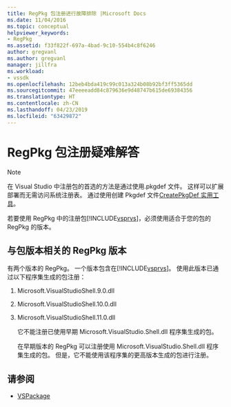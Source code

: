 ```yaml
---
title: RegPkg 包注册进行故障排除 |Microsoft Docs
ms.date: 11/04/2016
ms.topic: conceptual
helpviewer_keywords:
- RegPkg
ms.assetid: f33f822f-697a-4bad-9c10-554b4c8f6246
author: gregvanl
ms.author: gregvanl
manager: jillfra
ms.workload:
- vssdk
ms.openlocfilehash: 12beb4bda419c99c013a324b08b92bf3ff5365dd
ms.sourcegitcommit: 47eeeeadd84c879636e9d48747b615de69384356
ms.translationtype: HT
ms.contentlocale: zh-CN
ms.lasthandoff: 04/23/2019
ms.locfileid: "63429872"
---
```

# <a name="troubleshooting-regpkg-package-registration"></a>RegPkg 包注册疑难解答
> [!NOTE]
> 在 Visual Studio 中注册包的首选的方法是通过使用.pkgdef 文件。 这样可以扩展部署而无需访问系统注册表。 通过使用创建 Pkgdef 文件[CreatePkgDef 实用工具](../../extensibility/internals/createpkgdef-utility.md)。

 若要使用 RegPkg 中的注册包[!INCLUDE[vsprvs](../../code-quality/includes/vsprvs_md.md)]，必须使用适合于您的包的 RegPkg 的版本。

## <a name="regpkg-versions-related-to-package-versions"></a>与包版本相关的 RegPkg 版本
 有两个版本的 RegPkg。 一个版本包含在[!INCLUDE[vsprvs](../../code-quality/includes/vsprvs_md.md)]。 使用此版本已通过以下程序集生成的包注册：

1. Microsoft.VisualStudioShell.9.0.dll

2. Microsoft.VisualStudioShell.10.0.dll

3. Microsoft.VisualStudioShell.11.0.dll

   它不能注册已使用早期 Microsoft.VisualStudio.Shell.dll 程序集生成的包。

   在早期版本的 RegPkg 可以注册使用 Microsoft.VisualStudio.Shell.dll 程序集生成的包。 但是，它不能使用该程序集的更高版本生成的包进行注册。

## <a name="see-also"></a>请参阅
- [VSPackage](../../extensibility/internals/vspackages.md)